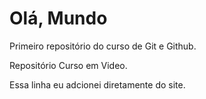 # Olá, Mundo
 Primeiro repositório do curso de Git e Github.

Repositório Curso em Video.

Essa linha eu adcionei diretamente do site.
